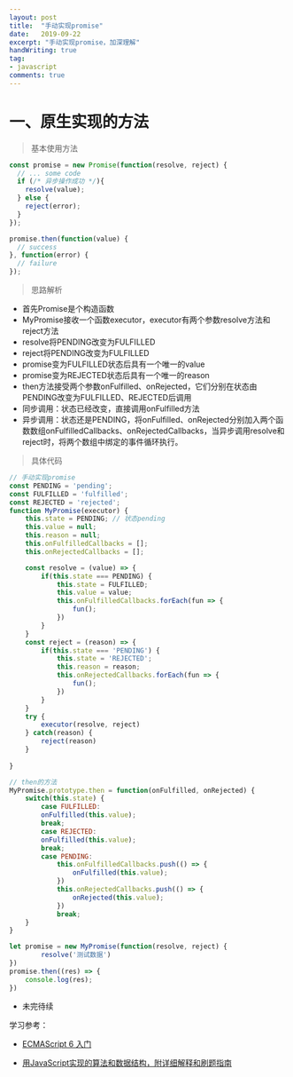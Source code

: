 ```yaml
---
layout: post
title:  "手动实现promise"
date:   2019-09-22
excerpt: "手动实现promise，加深理解"
handWriting: true
tag:
- javascript
comments: true
---
```


# 一、原生实现的方法

> 基本使用方法

```javascript
const promise = new Promise(function(resolve, reject) {
  // ... some code
  if (/* 异步操作成功 */){
    resolve(value);
  } else {
    reject(error);
  }
});

promise.then(function(value) {
  // success
}, function(error) {
  // failure
});
```


> 思路解析

* 首先Promise是个构造函数
* MyPromise接收一个函数executor，executor有两个参数resolve方法和reject方法
* resolve将PENDING改变为FULFILLED
* reject将PENDING改变为FULFILLED
* promise变为FULFILLED状态后具有一个唯一的value
* promise变为REJECTED状态后具有一个唯一的reason
* then方法接受两个参数onFulfilled、onRejected，它们分别在状态由PENDING改变为FULFILLED、REJECTED后调用
* 同步调用：状态已经改变，直接调用onFulfilled方法
* 异步调用：状态还是PENDING，将onFulfilled、onRejected分别加入两个函数数组onFulfilledCallbacks、onRejectedCallbacks，当异步调用resolve和reject时，将两个数组中绑定的事件循环执行。

> 具体代码

```javascript
// 手动实现promise
const PENDING = 'pending';
const FULFILLED = 'fulfilled';
const REJECTED = 'rejected';
function MyPromise(executor) {
    this.state = PENDING; // 状态pending
    this.value = null;
    this.reason = null;
    this.onFulfilledCallbacks = [];
    this.onRejectedCallbacks = [];

    const resolve = (value) => {
        if(this.state === PENDING) {
            this.state = FULFILLED;
            this.value = value;
            this.onFulfilledCallbacks.forEach(fun => {
                fun();
            })
        }
    }
    const reject = (reason) => {
        if(this.state === 'PENDING') {
            this.state = 'REJECTED';
            this.reason = reason;
            this.onRejectedCallbacks.forEach(fun => {
                fun();
            })
        }
    }
    try {
        executor(resolve, reject)
    } catch(reason) {
        reject(reason)
    }
    
}

// then的方法
MyPromise.prototype.then = function(onFulfilled, onRejected) {
    switch(this.state) {
        case FULFILLED:
        onFulfilled(this.value);
        break;
        case REJECTED:
        onFulfilled(this.value);
        break;
        case PENDING:
            this.onFulfilledCallbacks.push(() => {
                onFulfilled(this.value);
            })
            this.onRejectedCallbacks.push(() => {
                onRejected(this.value);
            })
            break;
    }
}

let promise = new MyPromise(function(resolve, reject) {
        resolve('测试数据')
})
promise.then((res) => {
    console.log(res);
})
```

* 未完待续




学习参考：

* [ECMAScript 6 入门](http://es6.ruanyifeng.com/)

* [用JavaScript实现的算法和数据结构，附详细解释和刷题指南](https://github.com/ConardLi/awesome-coding-js)

